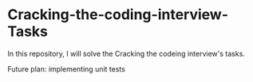 # Cracking-the-coding-interview-Tasks

In this repository, I will solve the Cracking the codeing interview's tasks.

Future plan: implementing unit tests
